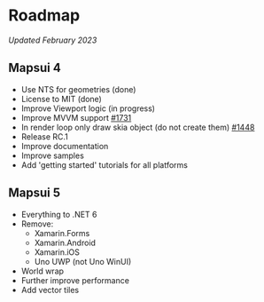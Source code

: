 # Roadmap 
*Updated February 2023*

## Mapsui 4
- Use NTS for geometries (done)
- License to MIT (done)
- Improve Viewport logic (in progress)
- Improve MVVM support [#1731](https://github.com/Mapsui/Mapsui/issues/1731)
- In render loop only draw skia object (do not create them) [#1448](https://github.com/Mapsui/Mapsui/issues/1448)
- Release RC.1
- Improve documentation
- Improve samples
- Add 'getting started' tutorials for all platforms

## Mapsui 5
- Everything to .NET 6
- Remove:
  - Xamarin.Forms
  - Xamarin.Android
  - Xamarin.iOS
  - Uno UWP (not Uno WinUI)
- World wrap
- Further improve performance
- Add vector tiles
